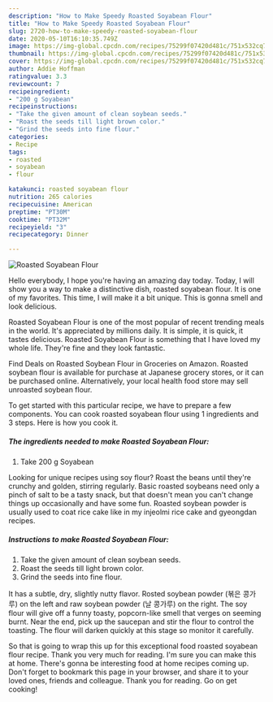 ```yaml
---
description: "How to Make Speedy Roasted Soyabean Flour"
title: "How to Make Speedy Roasted Soyabean Flour"
slug: 2720-how-to-make-speedy-roasted-soyabean-flour
date: 2020-05-10T16:10:35.749Z
image: https://img-global.cpcdn.com/recipes/75299f07420d481c/751x532cq70/roasted-soyabean-flour-recipe-main-photo.jpg
thumbnail: https://img-global.cpcdn.com/recipes/75299f07420d481c/751x532cq70/roasted-soyabean-flour-recipe-main-photo.jpg
cover: https://img-global.cpcdn.com/recipes/75299f07420d481c/751x532cq70/roasted-soyabean-flour-recipe-main-photo.jpg
author: Addie Hoffman
ratingvalue: 3.3
reviewcount: 7
recipeingredient:
- "200 g Soyabean"
recipeinstructions:
- "Take the given amount of clean soybean seeds."
- "Roast the seeds till light brown color."
- "Grind the seeds into fine flour."
categories:
- Recipe
tags:
- roasted
- soyabean
- flour

katakunci: roasted soyabean flour 
nutrition: 265 calories
recipecuisine: American
preptime: "PT30M"
cooktime: "PT32M"
recipeyield: "3"
recipecategory: Dinner

---
```



![Roasted Soyabean Flour](https://img-global.cpcdn.com/recipes/75299f07420d481c/751x532cq70/roasted-soyabean-flour-recipe-main-photo.jpg)

Hello everybody, I hope you're having an amazing day today. Today, I will show you a way to make a distinctive dish, roasted soyabean flour. It is one of my favorites. This time, I will make it a bit unique. This is gonna smell and look delicious.

Roasted Soyabean Flour is one of the most popular of recent trending meals in the world. It's appreciated by millions daily. It is simple, it is quick, it tastes delicious. Roasted Soyabean Flour is something that I have loved my whole life. They're fine and they look fantastic.

Find Deals on Roasted Soybean Flour in Groceries on Amazon. Roasted soybean flour is available for purchase at Japanese grocery stores, or it can be purchased online. Alternatively, your local health food store may sell unroasted soybean flour.


To get started with this particular recipe, we have to prepare a few components. You can cook roasted soyabean flour using 1 ingredients and 3 steps. Here is how you cook it.

<!--inarticleads1-->

##### The ingredients needed to make Roasted Soyabean Flour:

1. Take 200 g Soyabean


Looking for unique recipes using soy flour? Roast the beans until they&#39;re crunchy and golden, stirring regularly. Basic roasted soybeans need only a pinch of salt to be a tasty snack, but that doesn&#39;t mean you can&#39;t change things up occasionally and have some fun. Roasted soybean powder is usually used to coat rice cake like in my injeolmi rice cake and gyeongdan recipes. 

<!--inarticleads2-->

##### Instructions to make Roasted Soyabean Flour:

1. Take the given amount of clean soybean seeds.
1. Roast the seeds till light brown color.
1. Grind the seeds into fine flour.


It has a subtle, dry, slightly nutty flavor. Rosted soybean powder (볶은 콩가루) on the left and raw soybean powder (날 콩가루) on the right. The soy flour will give off a funny toasty, popcorn-like smell that verges on seeming burnt. Near the end, pick up the saucepan and stir the flour to control the toasting. The flour will darken quickly at this stage so monitor it carefully. 

So that is going to wrap this up for this exceptional food roasted soyabean flour recipe. Thank you very much for reading. I'm sure you can make this at home. There's gonna be interesting food at home recipes coming up. Don't forget to bookmark this page in your browser, and share it to your loved ones, friends and colleague. Thank you for reading. Go on get cooking!
